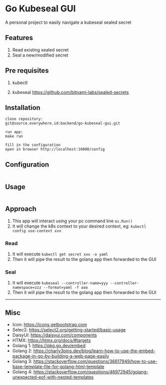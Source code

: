 # Go Kubeseal GUI

A personal project to easily navigate a kubeseal sealed secret

## Features
1. Read existing sealed secret
2. Seal a new/modified secret

## Pre requisites
1. kubectl

2. kubeseal
  https://github.com/bitnami-labs/sealed-secrets

## Installation

```
clone repository:
git@source.everywhere.id:backend/go-kubeseal-gui.git

run app:
make run

fill in the configuration
open in browser http://localhost:16000/config
```

## Configuration

```
```

## Usage

```
```

## Approach
1. This app will interact using your pc command line `os.Run()`
2. It will change the k8s context to your desired context, eg: `kubectl config use-context xxx`

### Read
1. It will execute `kubectl get secret xxx -o yaml`
2. Then it will pipe the result to the golang app then forwarded to the GUI

### Seal
1. It will execute `kubeseal --controller-name=yyy --controller-namespace=zzz --format=yaml -f aaa`
2. Then it will pipe the result to the golang app then forwarded to the GUI

---

## Misc

- Icon: https://icons.getbootstrap.com
- Selec2: https://select2.org/getting-started/basic-usage
- DaisyUI: https://daisyui.com/components
- HTMX: https://htmx.org/docs/#targets
- Golang 1: https://pkg.go.dev/embed
- Golang 2: https://charly3pins.dev/blog/learn-how-to-use-the-embed-package-in-go-by-building-a-web-page-easily
- Golang 3: https://stackoverflow.com/questions/36617949/how-to-use-base-template-file-for-golang-html-template
- Golang 4: https://stackoverflow.com/questions/46972945/golang-unexpected-eof-with-nested-templates
